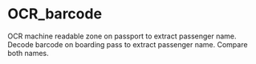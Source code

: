 # OCR_barcode

OCR machine readable zone on passport to extract passenger name.
Decode barcode on boarding pass to extract passenger name.
Compare both names.
